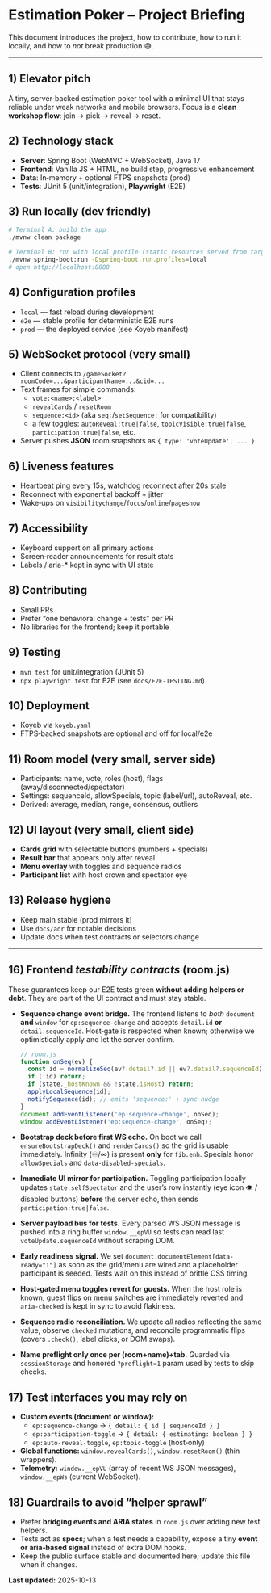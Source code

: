 # Estimation Poker – Project Briefing

This document introduces the project, how to contribute, how to run it locally, and how to _not_ break production 😅.

---

## 1) Elevator pitch
A tiny, server‑backed estimation poker tool with a minimal UI that stays reliable under weak networks and mobile browsers. Focus is a **clean workshop flow**: join → pick → reveal → reset.

## 2) Technology stack
- **Server**: Spring Boot (WebMVC + WebSocket), Java 17
- **Frontend**: Vanilla JS + HTML, no build step, progressive enhancement
- **Data**: In‑memory + optional FTPS snapshots (prod)
- **Tests**: JUnit 5 (unit/integration), **Playwright** (E2E)

## 3) Run locally (dev friendly)
```bash
# Terminal A: build the app
./mvnw clean package

# Terminal B: run with local profile (static resources served from target/classes)
./mvnw spring-boot:run -Dspring-boot.run.profiles=local
# open http://localhost:8080
```

## 4) Configuration profiles
- `local` — fast reload during development
- `e2e`   — stable profile for deterministic E2E runs
- `prod`  — the deployed service (see Koyeb manifest)

## 5) WebSocket protocol (very small)
- Client connects to `/gameSocket?roomCode=...&participantName=...&cid=...`
- Text frames for simple commands:
  - `vote:<name>:<label>`
  - `revealCards` / `resetRoom`
  - `sequence:<id>` (aka `seq:`/`setSequence:` for compatibility)
  - a few toggles: `autoReveal:true|false`, `topicVisible:true|false`, `participation:true|false`, etc.
- Server pushes **JSON** room snapshots as `{ type: 'voteUpdate', ... }`

## 6) Liveness features
- Heartbeat ping every 15s, watchdog reconnect after 20s stale
- Reconnect with exponential backoff + jitter
- Wake‑ups on `visibilitychange`/`focus`/`online`/`pageshow`

## 7) Accessibility
- Keyboard support on all primary actions
- Screen‑reader announcements for result stats
- Labels / aria-* kept in sync with UI state

## 8) Contributing
- Small PRs
- Prefer “one behavioral change + tests” per PR
- No libraries for the frontend; keep it portable

## 9) Testing
- `mvn test` for unit/integration (JUnit 5)
- `npx playwright test` for E2E (see `docs/E2E-TESTING.md`)

## 10) Deployment
- Koyeb via `koyeb.yaml`
- FTPS‑backed snapshots are optional and off for local/e2e

## 11) Room model (very small, server side)
- Participants: name, vote, roles (host), flags (away/disconnected/spectator)
- Settings: sequenceId, allowSpecials, topic (label/url), autoReveal, etc.
- Derived: average, median, range, consensus, outliers

## 12) UI layout (very small, client side)
- **Cards grid** with selectable buttons (numbers + specials)
- **Result bar** that appears only after reveal
- **Menu overlay** with toggles and sequence radios
- **Participant list** with host crown and spectator eye

## 13) Release hygiene
- Keep main stable (prod mirrors it)
- Use `docs/adr` for notable decisions
- Update docs when test contracts or selectors change
---

## 16) Frontend *testability contracts* (room.js)

These guarantees keep our E2E tests green **without adding helpers or debt**. They are part of the UI contract and must stay stable.

- **Sequence change event bridge.** The frontend listens to *both* `document` **and** `window` for `ep:sequence-change` and accepts
  `detail.id` **or** `detail.sequenceId`. Host‑gate is respected when known; otherwise we optimistically apply and let the server confirm.
  ```js
  // room.js
  function onSeq(ev) {
    const id = normalizeSeq(ev?.detail?.id || ev?.detail?.sequenceId);
    if (!id) return;
    if (state._hostKnown && !state.isHost) return;
    applyLocalSequence(id);
    notifySequence(id); // emits 'sequence:' + sync nudge
  }
  document.addEventListener('ep:sequence-change', onSeq);
  window.addEventListener('ep:sequence-change', onSeq);
  ```

- **Bootstrap deck before first WS echo.** On boot we call `ensureBootstrapDeck()` and `renderCards()` so the grid is usable immediately.
  Infinity (♾️/∞) is present **only** for `fib.enh`. Specials honor `allowSpecials` and `data-disabled-specials`.

- **Immediate UI mirror for participation.** Toggling participation locally updates `state.selfSpectator` and the user’s row instantly
  (eye icon 👁 / disabled buttons) **before** the server echo, then sends `participation:true|false`.

- **Server payload bus for tests.** Every parsed WS JSON message is pushed into a ring buffer `window.__epVU` so tests can read last
  `voteUpdate.sequenceId` without scraping DOM.

- **Early readiness signal.** We set `document.documentElement[data-ready="1"]` as soon as the grid/menu are wired and a placeholder
  participant is seeded. Tests wait on this instead of brittle CSS timing.

- **Host‑gated menu toggles revert for guests.** When the host role is known, guest flips on menu switches are immediately reverted and
  `aria-checked` is kept in sync to avoid flakiness.

- **Sequence radio reconciliation.** We update *all* radios reflecting the same value, observe `checked` mutations, and reconcile programmatic
  flips (covers `.check()`, label clicks, or DOM swaps).

- **Name preflight only once per (room+name)+tab.** Guarded via `sessionStorage` and honored `?preflight=1` param used by tests to skip checks.

## 17) Test interfaces you may rely on

- **Custom events (document or window):**
  - `ep:sequence-change` → `{ detail: { id | sequenceId } }`
  - `ep:participation-toggle` → `{ detail: { estimating: boolean } }`
  - `ep:auto-reveal-toggle`, `ep:topic-toggle` (host‑only)
- **Global functions:** `window.revealCards()`, `window.resetRoom()` (thin wrappers).
- **Telemetry:** `window.__epVU` (array of recent WS JSON messages), `window.__epWs` (current WebSocket).

## 18) Guardrails to avoid “helper sprawl”

- Prefer **bridging events and ARIA states** in `room.js` over adding new test helpers.
- Tests act as **specs**; when a test needs a capability, expose a tiny **event or aria‑based signal** instead of extra DOM hooks.
- Keep the public surface stable and documented here; update this file when it changes.

**Last updated:** 2025-10-13
